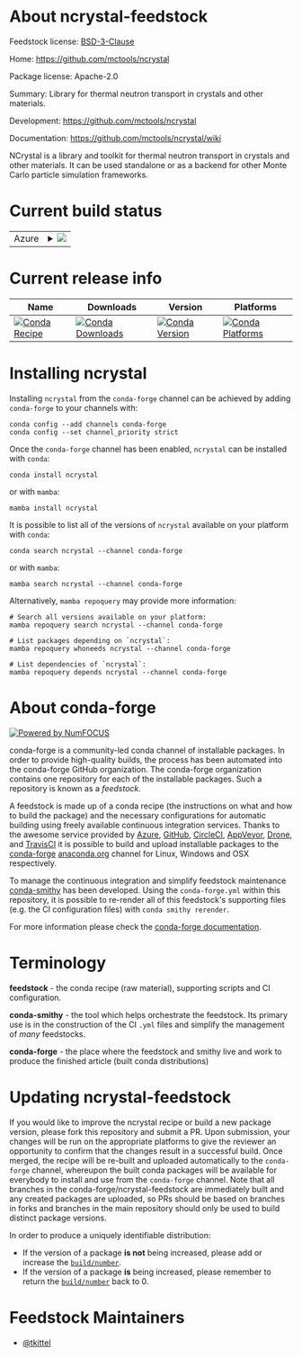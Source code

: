 About ncrystal-feedstock
========================

Feedstock license: [BSD-3-Clause](https://github.com/conda-forge/ncrystal-feedstock/blob/main/LICENSE.txt)

Home: https://github.com/mctools/ncrystal

Package license: Apache-2.0

Summary: Library for thermal neutron transport in crystals and other materials.

Development: https://github.com/mctools/ncrystal

Documentation: https://github.com/mctools/ncrystal/wiki

NCrystal is a library and toolkit for thermal neutron transport in crystals
and other materials. It can be used standalone or as a backend for other
Monte Carlo particle simulation frameworks.


Current build status
====================


<table>
    
  <tr>
    <td>Azure</td>
    <td>
      <details>
        <summary>
          <a href="https://dev.azure.com/conda-forge/feedstock-builds/_build/latest?definitionId=17305&branchName=main">
            <img src="https://dev.azure.com/conda-forge/feedstock-builds/_apis/build/status/ncrystal-feedstock?branchName=main">
          </a>
        </summary>
        <table>
          <thead><tr><th>Variant</th><th>Status</th></tr></thead>
          <tbody><tr>
              <td>linux_64_python3.10.____cpython</td>
              <td>
                <a href="https://dev.azure.com/conda-forge/feedstock-builds/_build/latest?definitionId=17305&branchName=main">
                  <img src="https://dev.azure.com/conda-forge/feedstock-builds/_apis/build/status/ncrystal-feedstock?branchName=main&jobName=linux&configuration=linux%20linux_64_python3.10.____cpython" alt="variant">
                </a>
              </td>
            </tr><tr>
              <td>linux_64_python3.11.____cpython</td>
              <td>
                <a href="https://dev.azure.com/conda-forge/feedstock-builds/_build/latest?definitionId=17305&branchName=main">
                  <img src="https://dev.azure.com/conda-forge/feedstock-builds/_apis/build/status/ncrystal-feedstock?branchName=main&jobName=linux&configuration=linux%20linux_64_python3.11.____cpython" alt="variant">
                </a>
              </td>
            </tr><tr>
              <td>linux_64_python3.12.____cpython</td>
              <td>
                <a href="https://dev.azure.com/conda-forge/feedstock-builds/_build/latest?definitionId=17305&branchName=main">
                  <img src="https://dev.azure.com/conda-forge/feedstock-builds/_apis/build/status/ncrystal-feedstock?branchName=main&jobName=linux&configuration=linux%20linux_64_python3.12.____cpython" alt="variant">
                </a>
              </td>
            </tr><tr>
              <td>linux_64_python3.13.____cp313</td>
              <td>
                <a href="https://dev.azure.com/conda-forge/feedstock-builds/_build/latest?definitionId=17305&branchName=main">
                  <img src="https://dev.azure.com/conda-forge/feedstock-builds/_apis/build/status/ncrystal-feedstock?branchName=main&jobName=linux&configuration=linux%20linux_64_python3.13.____cp313" alt="variant">
                </a>
              </td>
            </tr><tr>
              <td>linux_64_python3.9.____cpython</td>
              <td>
                <a href="https://dev.azure.com/conda-forge/feedstock-builds/_build/latest?definitionId=17305&branchName=main">
                  <img src="https://dev.azure.com/conda-forge/feedstock-builds/_apis/build/status/ncrystal-feedstock?branchName=main&jobName=linux&configuration=linux%20linux_64_python3.9.____cpython" alt="variant">
                </a>
              </td>
            </tr><tr>
              <td>osx_64_python3.10.____cpython</td>
              <td>
                <a href="https://dev.azure.com/conda-forge/feedstock-builds/_build/latest?definitionId=17305&branchName=main">
                  <img src="https://dev.azure.com/conda-forge/feedstock-builds/_apis/build/status/ncrystal-feedstock?branchName=main&jobName=osx&configuration=osx%20osx_64_python3.10.____cpython" alt="variant">
                </a>
              </td>
            </tr><tr>
              <td>osx_64_python3.11.____cpython</td>
              <td>
                <a href="https://dev.azure.com/conda-forge/feedstock-builds/_build/latest?definitionId=17305&branchName=main">
                  <img src="https://dev.azure.com/conda-forge/feedstock-builds/_apis/build/status/ncrystal-feedstock?branchName=main&jobName=osx&configuration=osx%20osx_64_python3.11.____cpython" alt="variant">
                </a>
              </td>
            </tr><tr>
              <td>osx_64_python3.12.____cpython</td>
              <td>
                <a href="https://dev.azure.com/conda-forge/feedstock-builds/_build/latest?definitionId=17305&branchName=main">
                  <img src="https://dev.azure.com/conda-forge/feedstock-builds/_apis/build/status/ncrystal-feedstock?branchName=main&jobName=osx&configuration=osx%20osx_64_python3.12.____cpython" alt="variant">
                </a>
              </td>
            </tr><tr>
              <td>osx_64_python3.13.____cp313</td>
              <td>
                <a href="https://dev.azure.com/conda-forge/feedstock-builds/_build/latest?definitionId=17305&branchName=main">
                  <img src="https://dev.azure.com/conda-forge/feedstock-builds/_apis/build/status/ncrystal-feedstock?branchName=main&jobName=osx&configuration=osx%20osx_64_python3.13.____cp313" alt="variant">
                </a>
              </td>
            </tr><tr>
              <td>osx_64_python3.9.____cpython</td>
              <td>
                <a href="https://dev.azure.com/conda-forge/feedstock-builds/_build/latest?definitionId=17305&branchName=main">
                  <img src="https://dev.azure.com/conda-forge/feedstock-builds/_apis/build/status/ncrystal-feedstock?branchName=main&jobName=osx&configuration=osx%20osx_64_python3.9.____cpython" alt="variant">
                </a>
              </td>
            </tr><tr>
              <td>osx_arm64_python3.10.____cpython</td>
              <td>
                <a href="https://dev.azure.com/conda-forge/feedstock-builds/_build/latest?definitionId=17305&branchName=main">
                  <img src="https://dev.azure.com/conda-forge/feedstock-builds/_apis/build/status/ncrystal-feedstock?branchName=main&jobName=osx&configuration=osx%20osx_arm64_python3.10.____cpython" alt="variant">
                </a>
              </td>
            </tr><tr>
              <td>osx_arm64_python3.11.____cpython</td>
              <td>
                <a href="https://dev.azure.com/conda-forge/feedstock-builds/_build/latest?definitionId=17305&branchName=main">
                  <img src="https://dev.azure.com/conda-forge/feedstock-builds/_apis/build/status/ncrystal-feedstock?branchName=main&jobName=osx&configuration=osx%20osx_arm64_python3.11.____cpython" alt="variant">
                </a>
              </td>
            </tr><tr>
              <td>osx_arm64_python3.12.____cpython</td>
              <td>
                <a href="https://dev.azure.com/conda-forge/feedstock-builds/_build/latest?definitionId=17305&branchName=main">
                  <img src="https://dev.azure.com/conda-forge/feedstock-builds/_apis/build/status/ncrystal-feedstock?branchName=main&jobName=osx&configuration=osx%20osx_arm64_python3.12.____cpython" alt="variant">
                </a>
              </td>
            </tr><tr>
              <td>osx_arm64_python3.13.____cp313</td>
              <td>
                <a href="https://dev.azure.com/conda-forge/feedstock-builds/_build/latest?definitionId=17305&branchName=main">
                  <img src="https://dev.azure.com/conda-forge/feedstock-builds/_apis/build/status/ncrystal-feedstock?branchName=main&jobName=osx&configuration=osx%20osx_arm64_python3.13.____cp313" alt="variant">
                </a>
              </td>
            </tr><tr>
              <td>osx_arm64_python3.9.____cpython</td>
              <td>
                <a href="https://dev.azure.com/conda-forge/feedstock-builds/_build/latest?definitionId=17305&branchName=main">
                  <img src="https://dev.azure.com/conda-forge/feedstock-builds/_apis/build/status/ncrystal-feedstock?branchName=main&jobName=osx&configuration=osx%20osx_arm64_python3.9.____cpython" alt="variant">
                </a>
              </td>
            </tr>
          </tbody>
        </table>
      </details>
    </td>
  </tr>
</table>

Current release info
====================

| Name | Downloads | Version | Platforms |
| --- | --- | --- | --- |
| [![Conda Recipe](https://img.shields.io/badge/recipe-ncrystal-green.svg)](https://anaconda.org/conda-forge/ncrystal) | [![Conda Downloads](https://img.shields.io/conda/dn/conda-forge/ncrystal.svg)](https://anaconda.org/conda-forge/ncrystal) | [![Conda Version](https://img.shields.io/conda/vn/conda-forge/ncrystal.svg)](https://anaconda.org/conda-forge/ncrystal) | [![Conda Platforms](https://img.shields.io/conda/pn/conda-forge/ncrystal.svg)](https://anaconda.org/conda-forge/ncrystal) |

Installing ncrystal
===================

Installing `ncrystal` from the `conda-forge` channel can be achieved by adding `conda-forge` to your channels with:

```
conda config --add channels conda-forge
conda config --set channel_priority strict
```

Once the `conda-forge` channel has been enabled, `ncrystal` can be installed with `conda`:

```
conda install ncrystal
```

or with `mamba`:

```
mamba install ncrystal
```

It is possible to list all of the versions of `ncrystal` available on your platform with `conda`:

```
conda search ncrystal --channel conda-forge
```

or with `mamba`:

```
mamba search ncrystal --channel conda-forge
```

Alternatively, `mamba repoquery` may provide more information:

```
# Search all versions available on your platform:
mamba repoquery search ncrystal --channel conda-forge

# List packages depending on `ncrystal`:
mamba repoquery whoneeds ncrystal --channel conda-forge

# List dependencies of `ncrystal`:
mamba repoquery depends ncrystal --channel conda-forge
```


About conda-forge
=================

[![Powered by
NumFOCUS](https://img.shields.io/badge/powered%20by-NumFOCUS-orange.svg?style=flat&colorA=E1523D&colorB=007D8A)](https://numfocus.org)

conda-forge is a community-led conda channel of installable packages.
In order to provide high-quality builds, the process has been automated into the
conda-forge GitHub organization. The conda-forge organization contains one repository
for each of the installable packages. Such a repository is known as a *feedstock*.

A feedstock is made up of a conda recipe (the instructions on what and how to build
the package) and the necessary configurations for automatic building using freely
available continuous integration services. Thanks to the awesome service provided by
[Azure](https://azure.microsoft.com/en-us/services/devops/), [GitHub](https://github.com/),
[CircleCI](https://circleci.com/), [AppVeyor](https://www.appveyor.com/),
[Drone](https://cloud.drone.io/welcome), and [TravisCI](https://travis-ci.com/)
it is possible to build and upload installable packages to the
[conda-forge](https://anaconda.org/conda-forge) [anaconda.org](https://anaconda.org/)
channel for Linux, Windows and OSX respectively.

To manage the continuous integration and simplify feedstock maintenance
[conda-smithy](https://github.com/conda-forge/conda-smithy) has been developed.
Using the ``conda-forge.yml`` within this repository, it is possible to re-render all of
this feedstock's supporting files (e.g. the CI configuration files) with ``conda smithy rerender``.

For more information please check the [conda-forge documentation](https://conda-forge.org/docs/).

Terminology
===========

**feedstock** - the conda recipe (raw material), supporting scripts and CI configuration.

**conda-smithy** - the tool which helps orchestrate the feedstock.
                   Its primary use is in the construction of the CI ``.yml`` files
                   and simplify the management of *many* feedstocks.

**conda-forge** - the place where the feedstock and smithy live and work to
                  produce the finished article (built conda distributions)


Updating ncrystal-feedstock
===========================

If you would like to improve the ncrystal recipe or build a new
package version, please fork this repository and submit a PR. Upon submission,
your changes will be run on the appropriate platforms to give the reviewer an
opportunity to confirm that the changes result in a successful build. Once
merged, the recipe will be re-built and uploaded automatically to the
`conda-forge` channel, whereupon the built conda packages will be available for
everybody to install and use from the `conda-forge` channel.
Note that all branches in the conda-forge/ncrystal-feedstock are
immediately built and any created packages are uploaded, so PRs should be based
on branches in forks and branches in the main repository should only be used to
build distinct package versions.

In order to produce a uniquely identifiable distribution:
 * If the version of a package **is not** being increased, please add or increase
   the [``build/number``](https://docs.conda.io/projects/conda-build/en/latest/resources/define-metadata.html#build-number-and-string).
 * If the version of a package **is** being increased, please remember to return
   the [``build/number``](https://docs.conda.io/projects/conda-build/en/latest/resources/define-metadata.html#build-number-and-string)
   back to 0.

Feedstock Maintainers
=====================

* [@tkittel](https://github.com/tkittel/)

